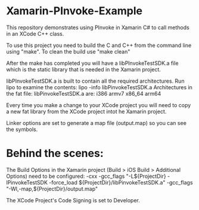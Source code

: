 # Xamarin-PInvoke-Example
This repository demonstrates using PInvoke in Xamarin C# to call methods in an XCode C++ class.

To use this project you need to build the C and C++ from the command line using "make". To clean the build use "make clean"

After the make has completed you will have a libPInvokeTestSDK.a file which is the static library that is needed in the Xamarin project.

libPInvokeTestSDK.a is built to contain all the required architectures. Run lipo to examine the contents:
lipo -info libPinvokeTestSDK.a
Architectures in the fat file: libPinvokeTestSDK.a are: i386 armv7 x86_64 arm64

Every time you make a change to your XCode project you will need to copy a new fat library from the XCode project intot he Xamarin project.

Linker options are set to generate a map file (output.map) so you can see the symbols.

# Behind the scenes:
The Build Options in the Xamarin project (Build > iOS Build > Additional Options) need to be configured:
     -cxx -gcc_flags "-L${ProjectDir} -lPinvokeTestSDK -force_load ${ProjectDir}/libPinvokeTestSDK.a" -gcc_flags "-Wl,-map,${ProjectDir}/output.map" 

The XCode Project's Code Signing is set to Developer.
